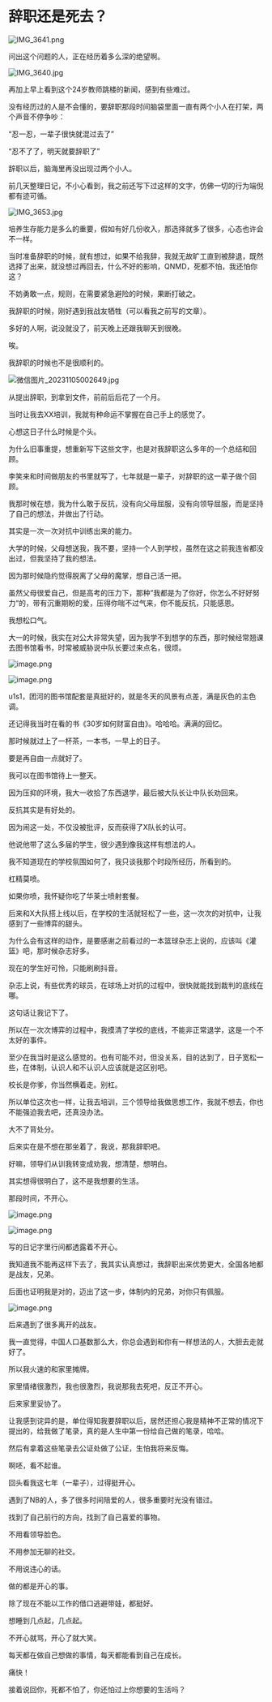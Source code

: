 # 辞职还是死去？

![IMG_3641.png](%E8%BE%9E%E8%81%8C%E8%BF%98%E6%98%AF%E6%AD%BB%E5%8E%BB%EF%BC%9F.assets/IMG_3641.png)

问出这个问题的人，正在经历着多么深的绝望啊。

![IMG_3640.jpg](%E8%BE%9E%E8%81%8C%E8%BF%98%E6%98%AF%E6%AD%BB%E5%8E%BB%EF%BC%9F.assets/IMG_3640.jpg)

再加上早上看到这个24岁教师跳楼的新闻，感到有些难过。

没有经历过的人是不会懂的，要辞职那段时间脑袋里面一直有两个小人在打架，两个声音不停争吵：

“忍一忍，一辈子很快就混过去了”

“忍不了了，明天就要辞职了”

辞职以后，脑海里再没出现过两个小人。

前几天整理日记，不小心看到，我之前还写下过这样的文字，仿佛一切的行为端倪都有迹可循。

![IMG_3653.jpg](%E8%BE%9E%E8%81%8C%E8%BF%98%E6%98%AF%E6%AD%BB%E5%8E%BB%EF%BC%9F.assets/IMG_3653.jpg)

培养生存能力是多么的重要，假如有好几份收入，那选择就多了很多，心态也许会不一样。

当时准备辞职的时候，就有想过，如果不给我辞，我就无故旷工直到被辞退，既然选择了出来，就没想过再回去，什么不好的影响，QNMD，死都不怕，我还怕你这？

不妨勇敢一点，规则，在需要紧急避险的时候，果断打破之。

我辞职的时候，刚好遇到我战友牺牲（可以看我之前写的文章）。

多好的人啊，说没就没了，前天晚上还跟我聊天到很晚。

唉。

我辞职的时候也不是很顺利的。

![微信图片_20231105002649.jpg](%E8%BE%9E%E8%81%8C%E8%BF%98%E6%98%AF%E6%AD%BB%E5%8E%BB%EF%BC%9F.assets/%E5%BE%AE%E4%BF%A1%E5%9B%BE%E7%89%87_20231105002649.jpg)

从提出辞职，到拿到文件，前前后后花了一个月。

当时让我去XX培训，我就有种命运不掌握在自己手上的感觉了。

心想这日子什么时候是个头。

为什么旧事重提，想重新写下这些文字，也是对我辞职这么多年的一个总结和回顾。

李笑来和时间做朋友的书里就写了，七年就是一辈子，对辞职的这一辈子做个回顾。

我那时候在想，我为什么敢于反抗，没有向父母屈服，没有向领导屈服，而是坚持了自己的想法，并做出了行动。

其实是一次一次对抗中训练出来的能力。

大学的时候，父母想送我，我不要，坚持一个人到学校，虽然在这之前我连省都没出过，但我坚持了我的想法。

因为那时候隐约觉得脱离了父母的魔掌，想自己活一把。

虽然父母很爱自己，但是高考的压力下，那种”我都是为了你好，你怎么不好好努力“的，带有沉重期盼的爱，压得你喘不过气来，你不能反抗，只能感恩。

我想松口气。

大一的时候，我实在对公大非常失望，因为我学不到想学的东西，那时候经常翘课去图书馆看书，时常被威胁说中队长要过来点名，很烦。

![image.png](%E8%BE%9E%E8%81%8C%E8%BF%98%E6%98%AF%E6%AD%BB%E5%8E%BB%EF%BC%9F.assets/image.png)

![image.png](%E8%BE%9E%E8%81%8C%E8%BF%98%E6%98%AF%E6%AD%BB%E5%8E%BB%EF%BC%9F.assets/image%20(2).png)

u1s1，团河的图书馆配套是真挺好的，就是冬天的风景有点差，满是灰色的主色调。

还记得我当时在看的书《30岁如何财富自由》。哈哈哈。满满的回忆。

那时候就过上了一杯茶，一本书，一早上的日子。

要是再自由一点就好了。

我可以在图书馆待上一整天。

因为压抑的环境，我大一收拾了东西退学，最后被大队长让中队长劝回来。

反抗其实是有好处的。

因为闹这一处，不仅没被批评，反而获得了X队长的认可。

他说他带了这么多届的学生，很少遇到像我这样有想法的人。

我不知道现在的学校氛围如何了，我只谈我那个时段所经历，所看到的。

杠精莫喷。

如果你喷，我怀疑你吃了华莱士喷射套餐。

后来和X大队搭上线以后，在学校的生活就轻松了一些，这一次次的对抗中，让我感到了一些博弈的甜头。

为什么会有这样的动作，是要感谢之前看过的一本篮球杂志上说的，应该叫《灌篮》吧，那时候杂志好多。

现在的学生好可怜，只能刷刷抖音。

杂志上说，有些优秀的球员，在球场上对抗的过程中，很快就能找到裁判的底线在哪。

这句话让我记下了。

所以在一次次博弈的过程中，我摸清了学校的底线，不能非正常退学，这是一个不太好的事件。

至少在我当时是这么感觉的。也有可能不对，但没关系，目的达到了，日子宽松一些，在体制，认识人和不认识人应该就是这区别吧。

校长是你爹，你当然横着走。别杠。

所以单位这次也一样，让我去培训，三个领导给我做思想工作，我就不想去，你也不能强迫我去吧，还真没办法。

大不了背处分。

后来实在是不想在那坐着了，我说，那我辞职吧。

好嘛，领导们从训我转变成劝我，想清楚，想明白。

其实想得很明白了，这不是我想要的生活。

那段时间，不开心。

![image.png](%E8%BE%9E%E8%81%8C%E8%BF%98%E6%98%AF%E6%AD%BB%E5%8E%BB%EF%BC%9F.assets/image%20(3).png)

![image.png](%E8%BE%9E%E8%81%8C%E8%BF%98%E6%98%AF%E6%AD%BB%E5%8E%BB%EF%BC%9F.assets/image%20(4).png)

写的日记字里行间都透露着不开心。

我知道我不能再这样下去了，我其实认真想过，我辞职出来优势更大，全国各地都是战友，兄弟。

后面也证明我是对的，迈出了这一步，体制内的兄弟，对你只有佩服。

![image.png](%E8%BE%9E%E8%81%8C%E8%BF%98%E6%98%AF%E6%AD%BB%E5%8E%BB%EF%BC%9F.assets/image%20(5).png)

后来遇到了很多离开的战友。

我一直觉得，中国人口基数那么大，你总会遇到和你有一样想法的人，大胆去走就好了。

所以我火速的和家里摊牌。

家里情绪很激烈，我也很激烈，我说那我去死吧，反正不开心。

后来家里妥协了。

让我感到诧异的是，单位得知我要辞职以后，居然还担心我是精神不正常的情况下提出的，给我做了笔录，真的是人生中第一份给自己做的笔录，哈哈。

然后有拿着这些笔录去公证处做了公证，生怕我将来反悔。

啊呸，看不起谁。

回头看我这七年（一辈子），过得挺开心。

遇到了NB的人，多了很多时间陪爱的人，很多重要时光没有错过。

找到了自己前行的方向，找到了自己喜爱的事物。

不用看领导脸色。

不用参加无聊的社交。

不用说违心的话。

做的都是开心的事。

除了现在不能以工作的借口逃避带娃，都挺好。

想睡到几点起，几点起。

不开心就骂，开心了就大笑。

每天都在做自己想做的事情，每天都能看到自己在成长。

痛快！

接着说回你，死都不怕了，你还怕过上你想要的生活吗？

